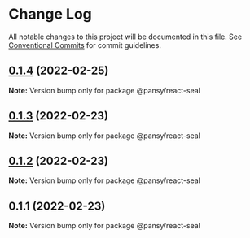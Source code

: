 # Change Log

All notable changes to this project will be documented in this file.
See [Conventional Commits](https://conventionalcommits.org) for commit guidelines.

## [0.1.4](https://github.com/pansyjs/seal/compare/@pansy/react-seal@0.1.3...@pansy/react-seal@0.1.4) (2022-02-25)

**Note:** Version bump only for package @pansy/react-seal





## [0.1.3](https://github.com/pansyjs/seal/compare/@pansy/react-seal@0.1.2...@pansy/react-seal@0.1.3) (2022-02-23)

**Note:** Version bump only for package @pansy/react-seal





## [0.1.2](https://github.com/pansyjs/seal/compare/@pansy/react-seal@0.1.1...@pansy/react-seal@0.1.2) (2022-02-23)

**Note:** Version bump only for package @pansy/react-seal





## 0.1.1 (2022-02-23)

**Note:** Version bump only for package @pansy/react-seal
